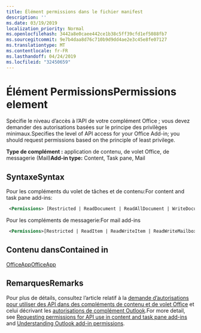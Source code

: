 ```yaml
---
title: Élément permissions dans le fichier manifest
description: ''
ms.date: 03/19/2019
localization_priority: Normal
ms.openlocfilehash: 3442a8e0caee442ce1b38c5ff39cfd1ef5088fb7
ms.sourcegitcommit: 9e7b4daa8d76c710b9d9dd4ae2e3c45e8fe07127
ms.translationtype: MT
ms.contentlocale: fr-FR
ms.lasthandoff: 04/24/2019
ms.locfileid: "32450659"
---
```

# <a name="permissions-element"></a><span data-ttu-id="db86a-102">Élément Permissions</span><span class="sxs-lookup"><span data-stu-id="db86a-102">Permissions element</span></span>

<span data-ttu-id="db86a-103">Spécifie le niveau d’accès à l’API de votre complément Office ; vous devez demander des autorisations basées sur le principe des privilèges minimaux.</span><span class="sxs-lookup"><span data-stu-id="db86a-103">Specifies the level of API access for your Office Add-in; you should request permissions based on the principle of least privilege.</span></span>

<span data-ttu-id="db86a-104">**Type de complément :** application de contenu, de volet Office, de messagerie (Mail)</span><span class="sxs-lookup"><span data-stu-id="db86a-104">**Add-in type:** Content, Task pane, Mail</span></span>

## <a name="syntax"></a><span data-ttu-id="db86a-105">Syntaxe</span><span class="sxs-lookup"><span data-stu-id="db86a-105">Syntax</span></span>

<span data-ttu-id="db86a-106">Pour les compléments du volet de tâches et de contenu:</span><span class="sxs-lookup"><span data-stu-id="db86a-106">For content and task pane add-ins:</span></span>

```XML
 <Permissions> [Restricted | ReadDocument | ReadAllDocument | WriteDocument | ReadWriteDocument]</Permissions>
```

<span data-ttu-id="db86a-107">Pour les compléments de messagerie:</span><span class="sxs-lookup"><span data-stu-id="db86a-107">For mail add-ins</span></span>

```XML
 <Permissions>[Restricted | ReadItem | ReadWriteItem | ReadWriteMailbox]</Permissions>
```

## <a name="contained-in"></a><span data-ttu-id="db86a-108">Contenu dans</span><span class="sxs-lookup"><span data-stu-id="db86a-108">Contained in</span></span>

[<span data-ttu-id="db86a-109">OfficeApp</span><span class="sxs-lookup"><span data-stu-id="db86a-109">OfficeApp</span></span>](officeapp.md)

## <a name="remarks"></a><span data-ttu-id="db86a-110">Remarques</span><span class="sxs-lookup"><span data-stu-id="db86a-110">Remarks</span></span>

<span data-ttu-id="db86a-111">Pour plus de détails, consultez l’article relatif à la [demande d’autorisations pour utiliser des API dans des compléments de contenu et de volet Office](/office/dev/add-ins/develop/requesting-permissions-for-api-use-in-content-and-task-pane-add-ins) et celui décrivant les [autorisations de complément Outlook](/outlook/add-ins/understanding-outlook-add-in-permissions).</span><span class="sxs-lookup"><span data-stu-id="db86a-111">For more detail, see [Requesting permissions for API use in content and task pane add-ins](/office/dev/add-ins/develop/requesting-permissions-for-api-use-in-content-and-task-pane-add-ins) and [Understanding Outlook add-in permissions](/outlook/add-ins/understanding-outlook-add-in-permissions).</span></span>

